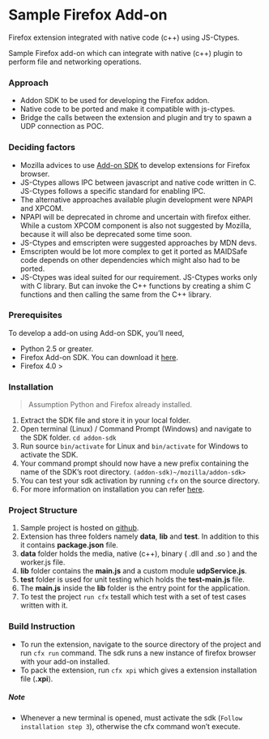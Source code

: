 # Sample Firefox Add-on
Firefox extension integrated with native code (c++) using JS-Ctypes.

Sample Firefox add-on which can integrate with native (c++) plugin to perform file and networking operations.

### Approach
* Addon SDK to be used for developing the Firefox addon.
* Native code to be ported and make it compatible with js-ctypes.
* Bridge the calls between the extension and plugin and try to spawn a UDP connection as POC.

### Deciding factors
* Mozilla advices to use [Add-on SDK](https://developer.mozilla.org/en-US/Add-ons) to develop extensions for Firefox browser.
* JS-Ctypes allows IPC between javascript and native code written in C. JS-Ctypes follows a specific standard for enabling IPC.
* The alternative approaches available plugin development were NPAPI and XPCOM. 
* NPAPI will be deprecated in chrome and uncertain with firefox either. While a custom XPCOM component is also not suggested by Mozilla, because it will also be deprecated some time soon.
* JS-Ctypes and emscripten were suggested approaches by MDN devs.
* Emscripten would be lot more complex to get it ported as MAIDSafe code depends on other dependencies which might also had to be ported.
* JS-Ctypes was ideal suited for our requirement. JS-Ctypes works only with C library. But can invoke the C++ functions by creating a shim C functions and then calling the same from the C++ library.


### Prerequisites
To develop a add-on using Add-on SDK, you’ll need,
* Python 2.5 or greater.
* Firefox Add-on SDK. You can download it [here](https://developer.mozilla.org/en-US/Add-ons/SDK/Tutorials/Installation).
* Firefox 4.0 >

### Installation
>Assumption Python and Firefox already installed.

1. Extract the SDK file and store it in your local folder.
2. Open terminal (Linux) / Command Prompt (Windows) and navigate to the SDK folder. `cd addon-sdk`
3. Run source `bin/activate` for Linux and `bin/activate` for Windows to activate the SDK.
4. Your command prompt should now have a new prefix containing the name of the SDK’s root directory. `(addon-sdk)~/mozilla/addon-sdk>`
5. You can test your sdk activation by running `cfx` on the source directory.
6. For more information on installation you can refer [here](https://developer.mozilla.org/en-US/Add-ons/SDK/Tutorials/Installation).

### Project Structure
1. Sample project is hosted on [github](https://github.com/shankar2105/maidsafe_firefox_addon).
2. Extension has three folders namely __data__, __lib__ and __test__. In addition to this it contains __package.json__ file.
3. __data__ folder holds the media, native (c++), binary ( .dll and .so ) and the worker.js file.
4. __lib__ folder contains the __main.js__ and a custom module __udpService.js__.
5. __test__ folder is used for unit testing which holds the __test-main.js__ file.
6. The __main.js__ inside the __lib__ folder is the entry point for the application.
7. To test the project `run cfx` testall which test with a set of test cases written with it.

### Build Instruction
* To run the extension, navigate to the source directory of the project and run `cfx run` command. The sdk runs a new instance of firefox browser with your add-on installed.
* To pack the extension, run `cfx xpi` which gives a extension installation file (__.xpi__).

##### _Note_
* Whenever a new terminal is opened, must activate the sdk (`Follow installation step 3`), otherwise the cfx command won’t execute.
